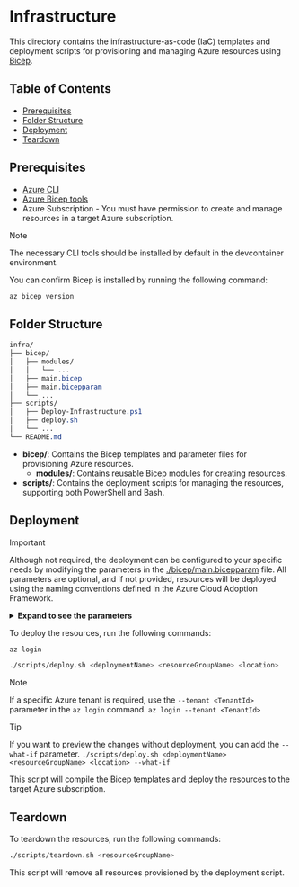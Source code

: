 # Infrastructure

This directory contains the infrastructure-as-code (IaC) templates and deployment scripts for provisioning and managing Azure resources using [Bicep](https://learn.microsoft.com/en-gb/azure/azure-resource-manager/bicep/overview?tabs=bicep).

## Table of Contents

- [Prerequisites](#prerequisites)
- [Folder Structure](#folder-structure)
- [Deployment](#deployment)
- [Teardown](#teardown)

## Prerequisites

- [Azure CLI](https://learn.microsoft.com/en-gb/cli/azure/install-azure-cli)
- [Azure Bicep tools](https://learn.microsoft.com/en-gb/azure/azure-resource-manager/bicep/install)
- Azure Subscription - You must have permission to create and manage resources in a target Azure subscription.

> [!NOTE]
> The necessary CLI tools should be installed by default in the devcontainer environment.

You can confirm Bicep is installed by running the following command:

```bash
az bicep version
```

## Folder Structure

```css
infra/
├── bicep/
│   ├── modules/
│   │   └── ...
│   ├── main.bicep
│   ├── main.bicepparam
│   └── ...
├── scripts/
│   ├── Deploy-Infrastructure.ps1
│   ├── deploy.sh
│   └── ...
└── README.md
```

- **bicep/**: Contains the Bicep templates and parameter files for provisioning Azure resources.
  - **modules/**: Contains reusable Bicep modules for creating resources.
- **scripts/**: Contains the deployment scripts for managing the resources, supporting both PowerShell and Bash.

## Deployment

> [!IMPORTANT]
> Although not required, the deployment can be configured to your specific needs by modifying the parameters in the [./bicep/main.bicepparam](./bicep/main.bicepparam) file. All parameters are optional, and if not provided, resources will be deployed using the naming conventions defined in the Azure Cloud Adoption Framework.

<details>
  <summary><strong>Expand to see the parameters</strong></summary>

> [!NOTE]
> For resource names that are marked as _Optional_, if not provided, the deployment will use the naming conventions defined in the Azure Cloud Adoption Framework. This means that the resource names will be automatically generated based on the `workloadName` and `location` parameters.

| Bicep Parameter              | Description                                                                                                                                |
| ---------------------------- | ------------------------------------------------------------------------------------------------------------------------------------------ |
| **workloadName**             | Name of the Azure environment to deploy.                                                                                                   |
| **location**                 | Azure region to deploy the resources, e.g. eastus2.                                                                                        |
| tags                         | _Optional_, Object containing the tags that will be assigned to all resources deployed resources.                                          |
| keyVaultName                 | _Optional_, Name of the Key Vault to use for storing secrets.                                                                              |
| logAnalyticsWorkspaceName    | _Optional_, Name of the Log Analytics Workspace to use for monitoring and logging.                                                         |
| applicationInsightsName      | _Optional_, Name of the Application Insights resource to use for monitoring.                                                               |
| aiServicesName               | _Optional_, Name of the Azure AI Services resource to use for deploying the Azure OpenAI chat completion model.                            |
| storageAccountName           | _Optional_, Name of the Azure Storage Account to use for storing data.                                                                     |
| aiFoundryHubName             | _Optional_, Name of the Azure AI Foundry Hub to use for managing the AI project.                                                           |
| aiFoundryProjectName         | _Optional_, Name of the Azure AI Foundry Project to use for managing the AI resources for the experiment.                                  |
| identities                   | _Optional_, Object containing the identities to assign least-privileged access Azure RBAC role assignments to.                             |
| raiPolicies                  | _Optional_, Object containing the Azure AI Content Safety policies to apply to deployed model endpoints in the Azure AI Services resource. |
| chatModelDeployment          | _Optional_, Object containing the details for the Azure OpenAI chat completion model deployment to use, e.g. gpt-4.1.                      |
| textEmbeddingModelDeployment | _Optional_, Object containing the details for the Azure OpenAI text embedding model deployment to use, e.g. text-embedding-3-large.        |
| phiModelDeployment           | _Optional_, Object containing the details for the Azure AI Phi model deployment to use, e.g. Phi-4.                                        |

</details>

To deploy the resources, run the following commands:

```bash
az login

./scripts/deploy.sh <deploymentName> <resourceGroupName> <location>
```

> [!NOTE]
> If a specific Azure tenant is required, use the `--tenant <TenantId>` parameter in the `az login` command.
> `az login --tenant <TenantId>`

> [!TIP]
> If you want to preview the changes without deployment, you can add the `--what-if` parameter.
> `./scripts/deploy.sh <deploymentName> <resourceGroupName> <location> --what-if`

This script will compile the Bicep templates and deploy the resources to the target Azure subscription.

## Teardown

To teardown the resources, run the following commands:

```bash
./scripts/teardown.sh <resourceGroupName>
```

This script will remove all resources provisioned by the deployment script.
